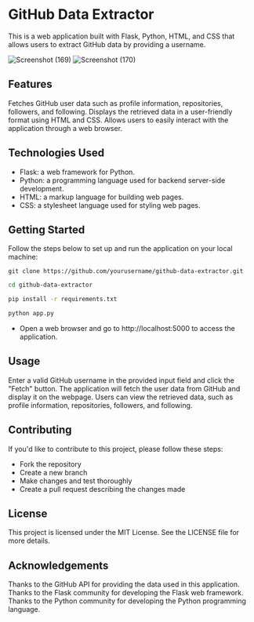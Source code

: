 # GitHub Data Extractor
This is a web application built with Flask, Python, HTML, and CSS that allows users to extract GitHub data by providing a username.

![Screenshot (169)](https://user-images.githubusercontent.com/96521078/232286124-76ed9937-ed9a-41e3-b1b3-2a09376c3aa9.png)
![Screenshot (170)](https://user-images.githubusercontent.com/96521078/232286161-f6667487-8c72-44e9-a971-3e3d7228a968.png)

## Features
Fetches GitHub user data such as profile information, repositories, followers, and following.
Displays the retrieved data in a user-friendly format using HTML and CSS.
Allows users to easily interact with the application through a web browser.

## Technologies Used
- Flask: a web framework for Python.
- Python: a programming language used for backend server-side development.
- HTML: a markup language for building web pages.
- CSS: a stylesheet language used for styling web pages.

## Getting Started
Follow the steps below to set up and run the application on your local machine:


```bashCopy code
git clone https://github.com/yourusername/github-data-extractor.git
```

```bash
cd github-data-extractor
```

```bash
pip install -r requirements.txt
```

```bash
python app.py
```

- Open a web browser and go to http://localhost:5000 to access the application.


## Usage
Enter a valid GitHub username in the provided input field and click the "Fetch" button.
The application will fetch the user data from GitHub and display it on the webpage.
Users can view the retrieved data, such as profile information, repositories, followers, and following.

## Contributing
If you'd like to contribute to this project, please follow these steps:

- Fork the repository
- Create a new branch
- Make changes and test thoroughly
-  Create a pull request describing the changes made

## License
This project is licensed under the MIT License. See the LICENSE file for more details.

## Acknowledgements
Thanks to the GitHub API for providing the data used in this application.
Thanks to the Flask community for developing the Flask web framework.
Thanks to the Python community for developing the Python programming language.
